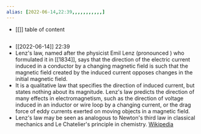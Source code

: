 ```yaml
---
alias: [2022-06-14,22:39,,,,,,,,,,,]
---
```

- [[]]
table of content
```toc
```

- [[2022-06-14]] 22:39
- Lenz's law, named after the physicist Emil Lenz  (pronounced ) who formulated it in [[1834]], says that the direction of the electric current induced in a conductor by a changing magnetic field is such that the magnetic field created by the induced current opposes changes in the initial magnetic field.
- It is a qualitative law that specifies the direction of induced current, but states nothing about its magnitude. Lenz's law predicts the direction of many effects in electromagnetism, such as the direction of voltage induced in an inductor or wire loop by a changing current, or the drag force of eddy currents exerted on moving objects in a magnetic field.
- Lenz's law may be seen as analogous to Newton's third law in classical mechanics and Le Chatelier's principle in chemistry.
[Wikipedia](https://en.wikipedia.org/wiki/Lenz's%20law)